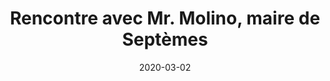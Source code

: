 ---
layout: default
date: 2020-03-02
img: 
category: info
title: "Rencontre avec Mr. Molino, maire de Septèmes"
description: "Le 20 janvier dernier, nous avons rencontré Mr. Molino à la maire de Septèmes. Voici le compte-rendu de notre entretien."
tags: association
button_name: CR réunion
tag_url: /association/
doclink: "/doc/cr/2020-01-15_reunion_mairie.pdf"

---